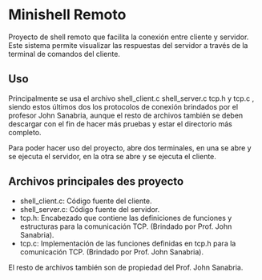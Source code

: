 # Minishell Remoto

Proyecto de shell remoto que facilita la conexión entre cliente y servidor. Este sistema permite visualizar las respuestas del servidor a través 
de la terminal de comandos del cliente.

## Uso

Principalmente se usa el archivo shell_client.c shell_server.c tcp.h y tcp.c , siendo estos últimos dos los protocolos de conexión brindados por 
el profesor John Sanabria, aunque el resto de archivos también se deben descargar con el fin de hacer más pruebas y estar el directorio más
completo.

Para poder hacer uso del proyecto, abre dos terminales, en una se abre y se ejecuta el servidor, en la otra se abre y se ejecuta el cliente.

## Archivos principales des proyecto

- shell_client.c: Código fuente del cliente.
- shell_server.c: Código fuente del servidor.
- tcp.h: Encabezado que contiene las definiciones de funciones y estructuras para la comunicación TCP. (Brindado por Prof. John Sanabria).
- tcp.c: Implementación de las funciones definidas en tcp.h para la comunicación TCP. (Brindado por Prof. John Sanabria).

El resto de archivos también son de propiedad del Prof. John Sanabria.
